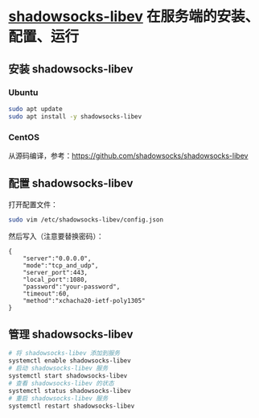 # [shadowsocks-libev](https://github.com/shadowsocks/shadowsocks-libev) 在服务端的安装、配置、运行 

##  安装 shadowsocks-libev

### Ubuntu

```bash
sudo apt update
sudo apt install -y shadowsocks-libev
```

### CentOS

从源码编译，参考：https://github.com/shadowsocks/shadowsocks-libev

## 配置 shadowsocks-libev

打开配置文件：

```bash
sudo vim /etc/shadowsocks-libev/config.json
```

然后写入（注意要替换密码）：

```
{
    "server":"0.0.0.0",
    "mode":"tcp_and_udp",
    "server_port":443,
    "local_port":1080,
    "password":"your-password",
    "timeout":60,
    "method":"xchacha20-ietf-poly1305"
}
```

## 管理 shadowsocks-libev

```bash
# 将 shadowsocks-libev 添加到服务
systemctl enable shadowsocks-libev
# 启动 shadowsocks-libev 服务
systemctl start shadowsocks-libev
# 查看 shadowsocks-libev 的状态
systemctl status shadowsocks-libev
# 重启 shadowsocks-libev 服务
systemctl restart shadowsocks-libev
```

